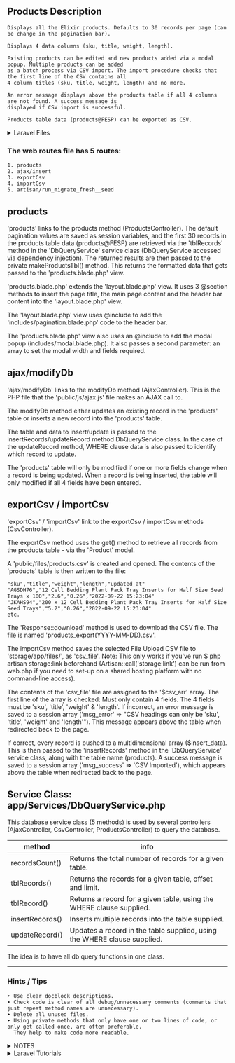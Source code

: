 ## Products Description

```
Displays all the Elixir products. Defaults to 30 records per page (can be change in the pagination bar).

Displays 4 data columns (sku, title, weight, length).

Existing products can be edited and new products added via a modal popup. Multiple products can be added
as a batch process via CSV import. The import procedure checks that the first line of the CSV contains all
4 column titles (sku, title, weight, length) and no more.

An error message displays above the products table if all 4 columns are not found. A success message is
displayed if CSV import is successful.

Products table data (products@FESP) can be exported as CSV.
```

<details>
<summary>Laravel Files</summary>

```
➤ routes/web.php

➤ app/Http/Controllers/AjaxController.php
➤ app/Http/Controllers/ArtisanCallsController.php
➤ app/Http/Controllers/CsvController.php
➤ app/Http/Controllers/ProductsController.php
➤ app/Http/Controllers/.php
➤ app/Http/Controllers/.php
➤ app/Http/Controllers/.php
➤ app/Http/Controllers/.php

➤ app/Models/Product.php

➤ app/Services/DbQueryService.php

➤ database/migrations/2022_09_06_095054_create_products_table.php
➤ database/migrations/2022_09_14_075915_create_sessions_table.php
➤ database/seeders/DatabaseSeeder.php

➤ public/css/form_style.css
➤ public/css/modal.css
➤ public/css/style.css
➤ public/files/products.csv
➤ public/js/ajax.js
➤ public/js/clean_url.js
➤ public/js/jquery-1.12.4.min.js
➤ public/js/modal_add_edit.js
➤ public/js/tbl_sort.js
➤ public/js/update_tr_cells.js

➤ resources/views/includes/modal.blade.php
➤ resources/views/includes/pagination.blade.php
➤ resources/views/layout.blade.php
➤ resources/views/products.blade.php

➤ storage/debugbar/
```
</details>

### The web routes file has 5 routes:

```
1. products
2. ajax/insert
3. exportCsv
4. importCsv
5. artisan/run_migrate_fresh__seed
```

## products
'products' links to the products method (ProductsController). The default pagination values are saved as session variables, and the first 30 records in the products table data (products@FESP) are retrieved via the 'tblRecords' method in the 'DbQueryService' service class (DbQueryService accessed via dependency injection). The returned results are then passed to the private makeProductsTbl() method. This returns the formatted data
that gets passed to the 'products.blade.php' view.

'products.blade.php' extends the 'layout.blade.php' view. It uses 3 @section methods to insert the page title,
the main page content and the header bar content into the 'layout.blade.php' view.

The 'layout.blade.php' view uses @include to add the 'includes/pagination.blade.php' code to the header bar.

The 'products.blade.php' view also uses an @include to add the modal popup (includes/modal.blade.php).
It also passes a second parameter: an array to set the modal width and fields required.

## ajax/modifyDb
'ajax/modifyDb' links to the modifyDb method (AjaxController). This is the PHP file that the 'public/js/ajax.js' file makes an AJAX call to.

The modifyDb method either updates an existing record in the 'products' table or inserts a new record into the 'products' table.

The table and data to insert/update is passed to the insertRecords/updateRecord method DbQueryService class. In the case of the updateRecord method, WHERE clause data is also passed to identify which record to update.

The 'products' table will only be modified if one or more fields change when a record is being updated. When a record is being inserted, the table will only modified if all 4 fields have been entered.

## exportCsv / importCsv
'exportCsv' / 'importCsv' link to the exportCsv / importCsv methods (CsvController).

The exportCsv method uses the get() method to retrieve all records from the products table - via the 'Product' model.

A 'public/files/products.csv' is created and opened. The contents of the 'products' table is then written to the file:

```
"sku","title","weight","length","updated_at"
"AGSDH76","12 Cell Bedding Plant Pack Tray Inserts for Half Size Seed Trays x 100","2.6","0.26","2022-09-22 15:23:04"
"JKAHS94","200 x 12 Cell Bedding Plant Pack Tray Inserts for Half Size Seed Trays","5.2","0.26","2022-09-22 15:23:04"
etc.
```

The 'Response::download' method is used to download the CSV file. The file is named 'products_export(YYYY-MM-DD).csv'.

The importCsv method saves the selected File Upload CSV file to 'storage/app/files/', as 'csv_file'. Note: This only works if you've run $ php artisan storage:link beforehand (Artisan::call('storage:link') can be run from web.php if you need to set-up on a shared hosting platform with no command-line access). 

The contents of the 'csv_file' file are assigned to the '$csv_arr' array. The first line of the array is checked: Must only contain 4 fields. The 4 fields must be 'sku', 'title', 'weight' & 'length'. If incorrect, an error message is saved to a session array ('msg_error' => "CSV headings can only be 'sku', 'title', 'weight' and 'length'"). This message appears above the table when redirected back to the page.

If correct, every record is pushed to a multidimensional array ($insert_data). This is then passed to the 'insertRecords' method in the 'DbQueryService' service class, along with the table name (products). A success message is saved to a session array ('msg_success' => 'CSV Imported'), which appears above the table when redirected back to the page.

## Service Class: app/Services/DbQueryService.php
This database service class (5 methods) is used by several controllers (AjaxController, CsvController, ProductsController) to query the database.

method | info
---|---
recordsCount() | Returns the total number of records for a given table.
tblRecords() | Returns the records for a given table, offset and limit.
tblRecord() | Returns a record for a given table, using the WHERE clause supplied.
insertRecords() | Inserts multiple records into the table supplied.
updateRecord() | Updates a record in the table supplied, using the WHERE clause supplied.

The idea is to have all db query functions in one class.



---

### Hints / Tips

```
➤ Use clear docblock descriptions.
➤ Check code is clear of all debug/unnecessary comments (comments that just repeat method names are unnecessary). 
➤ Delete all unused files.
➤ Using private methods that only have one or two lines of code, or only get called once, are often preferable.
  They help to make code more readable.
```


<details>
<summary>NOTES</summary>

```
::create() uses eloquent and is slow. If you're inserting 100 records, it can only do it by running 100 separate queries.
::insert() can insert the 100 records in 1 query.

insert() doesn't use eloquent, so 'created_at' and 'updated_at' need to be added manually, if required:

'created_at' => now()->toDateTimeString(),
'updated_at' => now()->toDateTimeString(),


$chunks = array_chunk($data, 5000);
foreach ($chunks as $chunk) {
    Product::insert($chunk);
}

*** Check out eager loading and n+1 problem in Laravel Docs. ***

Install laravel-debugbar (set .env/APP_DEBUG=false to disable):
PROJECT_DIR$ composer require barryvdh/laravel-debugbar --dev
```
</details>


<details>
<summary>Laravel Tutorials</summary>

➤ [Dependency Injection, Services and Static methods](https://blog.quickadminpanel.com/laravel-when-to-use-dependency-injection-services-and-static-methods/)

➤ [Laravel CSV Import: Check Duplicates with Fewer DB Queries](https://youtu.be/nGcW4jR9vLg)

➤ [Laravel Excel Export/Import Large Files: Bus Batch and Livewire](https://youtu.be/v8eSGeszu4U)

➤ [Seeding 50k DB Rows in Laravel: Create, Insert or Chunk?](https://youtu.be/sAjLREMr-9k)

➤ [4 Packages You Need in ANY Laravel Project](https://youtu.be/UORMYT8Fs9Y)

➤ [Laravel 4 Beginners](https://laraveldaily.teachable.com/p/laravel-for-beginners-your-first-project)

</details>
